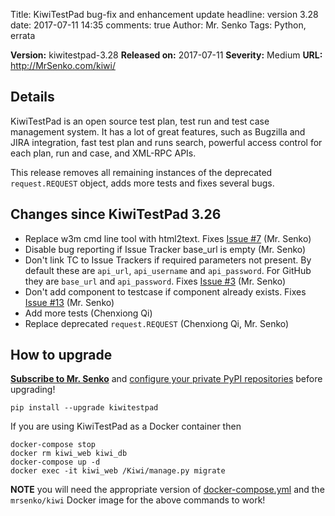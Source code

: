 Title: KiwiTestPad bug-fix and enhancement update
headline: version 3.28
date: 2017-07-11 14:35
comments: true
Author: Mr. Senko
Tags: Python, errata

**Version:** kiwitestpad-3.28
**Released on:** 2017-07-11
**Severity:** Medium
**URL:** <http://MrSenko.com/kiwi/>

Details
-------

KiwiTestPad is an open source test plan, test run and test case management system.
It has a lot of great features, such as Bugzilla and JIRA integration,
fast test plan and runs search, powerful access control for each plan, run and case,
and XML-RPC APIs.

This release removes all remaining instances of the deprecated `request.REQUEST` object,
adds more tests and fixes several bugs.


Changes since KiwiTestPad 3.26
------------------------------

- Replace w3m cmd line tool with html2text. Fixes
  [Issue #7](https://github.com/MrSenko/Kiwi/issues/7) (Mr. Senko)
- Disable bug reporting if Issue Tracker base_url is empty (Mr. Senko)
- Don't link TC to Issue Trackers if required parameters not present.
  By default these are `api_url`, `api_username` and `api_password`.
  For GitHub they are `base_url` and `api_password`. Fixes
  [Issue #3](https://github.com/MrSenko/Kiwi/issues/3) (Mr. Senko)
- Don't add component to testcase if component already exists. Fixes
  [Issue #13](https://github.com/MrSenko/Kiwi/issues/13) (Mr. Senko)
- Add more tests (Chenxiong Qi)
- Replace deprecated `request.REQUEST` (Chenxiong Qi, Mr. Senko)



How to upgrade
---------------

**[Subscribe to Mr. Senko]({filename}pages/subscribe.html)** and
[configure your private PyPI repositories]({filename}2017-01-22-private-pypi.markdown)
before upgrading!

    pip install --upgrade kiwitestpad

If you are using KiwiTestPad as a Docker container then

    docker-compose stop
    docker rm kiwi_web kiwi_db
    docker-compose up -d
    docker exec -it kiwi_web /Kiwi/manage.py migrate

**NOTE** you will need the appropriate version of
[docker-compose.yml](https://github.com/MrSenko/kiwi-docker/blob/master/docker-compose.yml)
and the `mrsenko/kiwi` Docker image for the above commands to work!
